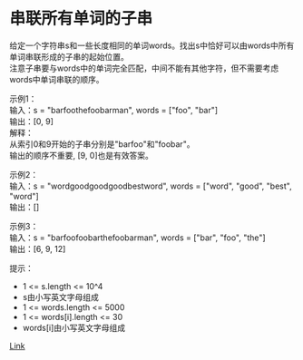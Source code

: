 <h1>串联所有单词的子串</h1>

给定一个字符串s和一些长度相同的单词words。找出s中恰好可以由words中所有单词串联形成的子串的起始位置。</br>
注意子串要与words中的单词完全匹配，中间不能有其他字符，但不需要考虑words中单词串联的顺序。</br>

示例1：</br>
输入：s = "barfoothefoobarman", words = ["foo", "bar"]</br>
输出：[0, 9]</br>
解释：</br>
从索引0和9开始的子串分别是"barfoo"和"foobar"。</br>
输出的顺序不重要, [9, 0]也是有效答案。</br>

示例2：</br>
输入：s = "wordgoodgoodgoodbestword", words = ["word", "good", "best", "word"]</br>
输出：[]</br>

示例3：</br>
输入：s = "barfoofoobarthefoobarman", words = ["bar", "foo", "the"]</br>
输出：[6, 9, 12]</br>

提示：
- 1 <= s.length <= 10^4
- s由小写英文字母组成
- 1 <= words.length <= 5000
- 1 <= words[i].length <= 30
- words[i]由小写英文字母组成

[Link](https://leetcode.cn/problems/substring-with-concatenation-of-all-words/)